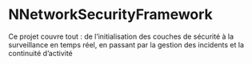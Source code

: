 # NNetworkSecurityFramework
 Ce projet couvre tout : de l’initialisation des couches de sécurité à la surveillance en temps réel, en passant par la gestion des incidents et la continuité d’activité
